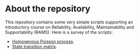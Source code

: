 # About the repository
This repository contains some very simple scripts supporting an introductory course on Reliability, Availability, Maintainability and Supportability (RAMS). Here is a survey of the scripts:
- [Homogenous Poisson process](http://nbviewer.jupyter.org/github/chrisrijsdijk/RAMS/blob/master/PoissonDistribution.ipynb).
- [State transition matrix](StateTransitionMatrix.ipynb).
